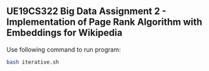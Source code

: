 <h2>UE19CS322 Big Data Assignment 2 - Implementation of Page Rank Algorithm with Embeddings for Wikipedia</h2>


Use following command to run program:

````Bash
bash iterative.sh
````

